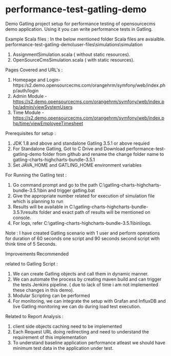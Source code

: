 # performance-test-gatling-demo

Demo Gatling project setup for performance testing of opensourcecms demo application.
Using it you can write performance tests in Gatling.

Example Scala files :
In the below mentioned folder Scala files are avaialble.
performance-test-gatling-demo\user-files\simulations\simulation

1. AssignmentSimulation.scala ( without static resources).
2. OpenSourceCmsSimulation.scala ( with static resources).

Pages Covered and URL's :

1. Homepage and Login- https:/s2.demo.opensourcecms.com/orangehrm/symfony/web/index.php/auth/login
2. Admin Module - https://s2.demo.opensourcecms.com/orangehrm/symfony/web/index.php/admin/viewSystemUsers
3. Time Module - https://s2.demo.opensourcecms.com/orangehrm/symfony/web/index.php/time/viewEmployeeTimesheet

Prerequisites for setup :

1. JDK 1.8 and above and standalone Gatling 3.5.1 or above requied 
2. For Standalone Gatling, Got to C Drive and Download performance-test-gatling-demo folder from github and rename the change folder name to gatling-charts-highcharts-bundle-3.5.1
2. Set JAVA_HOME and GATLING_HOME environment variables

For Running the Gatling test :

1. Go command prompt and go to the path C:\gatling-charts-highcharts-bundle-3.5.1\bin and trigger gatling.bat
2. Give the appropriate number related for execution of simulation file which is planning to run
3. Results will be available in C:\gatling-charts-highcharts-bundle-3.5.1\results folder and exact path of results will be mentioned on console.
4. For logs, refer C:\gatling-charts-highcharts-bundle-3.5.1\bin\logs.

Note : I have created Gatling scenario with 1 user and perform operations for duration of 60 seconds one script and 90 seconds second script with think time of 5 Seconds.

Improvements Recommended  

related to Gatling Script :

1. We can create Gatling objects and call them in dynamic manner.
2. We can automate the process by creating maven build and can trigger the tests Jenkins pipeline. ( due to lack of time i am not implemented these changes in this demo).
3. Modular Scripting can be performed
4. For monitoring, we can integrate the setup with Grafan and InfluxDB and live Gatling monitoring we can do during load test execution.


Related to Report Analysis :

1. client side objects caching need to be implemented
2. Each Request URL doing redirecting and need to understand the requirement of this implementation
3. To understand baseline application performance atleast we should have minimum test data in the application under test.





